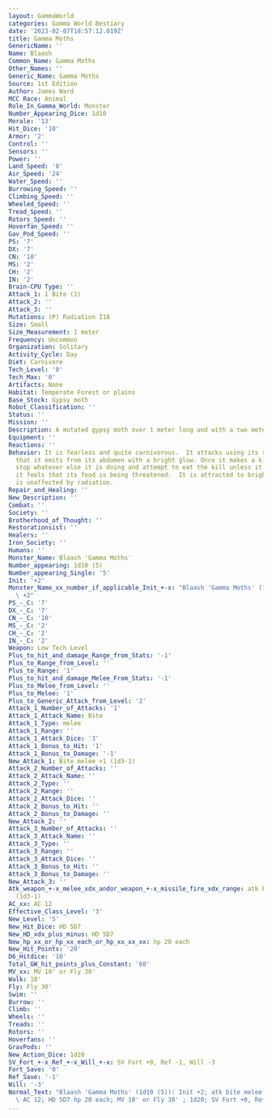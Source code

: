 ```yaml
---
layout: GammaWorld
categories: Gamma World Bestiary
date: '2023-02-07T18:57:12.019Z'
title: Gamma Moths
GenericName: ''
Name: Blaash
Common_Name: Gamma Moths
Other_Names: ''
Generic_Name: Gamma Moths
Source: 1st Edition
Author: James Ward
MCC Race: Animal
Role_In_Gamma_World: Monster
Number_Appearing_Dice: 1d10
Morale: '13'
Hit_Dice: '10'
Armor: '2'
Control: ''
Sensors: ''
Power: ''
Land_Speed: '8'
Air_Speed: '24'
Water_Speed: ''
Burrowing_Speed: ''
Climbing_Speed: ''
Wheeled_Speed: ''
Tread_Speed: ''
Rotors_Speed: ''
Hoverfan_Speed: ''
Gav_Pod_Speed: ''
PS: '7'
DX: '7'
CN: '10'
MS: '2'
CH: '2'
IN: '2'
Brain-CPU Type: ''
Attack_1: 1 Bite (1)
Attack_2: ''
Attack_3: ''
Mutations: (P) Radiation I18
Size: Small
Size_Measurement: 1 meter
Frequency: Uncommon
Organization: Solitary
Activity_Cycle: Day
Diet: Carnivore
Tech_Level: '0'
Tech_Max: '0'
Artifacts: None
Habitat: Temperate Forest or plains
Base_Stock: Gypsy moth
Robot_Classification: ''
Status: ''
Mission: ''
Description: A mutated gypsy moth over 1 meter long and with a two meter wingspan.
Equipment: ''
Reactions: ''
Behavior: It is fearless and quite carnivorous.  It attacks using its radiation blast
  that it emits from its abdomen with a bright glow. Once it makes a kill, it will
  stop whatever else it is doing and attempt to eat the kill unless it is attack or
  it feels that its food is being threatened.  It is attracted to bright lights and
  is unaffected by radiation.
Repair_and_Healing: ''
New_Description: ''
Combat: ''
Society: ''
Brotherhood_of_Thought: ''
Restorationsist: ''
Healers: ''
Iron_Society: ''
Humans: ''
Monster_Name: Blaash 'Gamma Moths'
Number_appearing: 1d10 (5)
Number_appearing_Single: '5'
Init: '+2'
Monster_Name_xx_number_if_applicable_Init_+-x: "Blaash 'Gamma Moths' (1d10 (5)): Init\
  \ +2"
PS_-_C: '7'
DX_-_C: '7'
CN_-_C: '10'
MS_-_C: '2'
CH_-_C: '2'
IN_-_C: '2'
Weapon: Low Tech Level
Plus_to_hit_and_damage_Range_from_Stats: '-1'
Plus_to_Range_from_Level: ''
Plus_to_Range: '1'
Plus_to_hit_and_damage_Melee_From_Stats: '-1'
Plus_to_Melee_from_Level: ''
Plus_to_Melee: '1'
Plus_to_Generic_Attack_from_Level: '2'
Attack_1_Number_of_Attacks: '1'
Attack_1_Attack_Name: Bite
Attack_1_Type: melee
Attack_1_Range: ''
Attack_1_Attack_Dice: '3'
Attack_1_Bonus_to_Hit: '1'
Attack_1_Bonus_to_Damage: '-1'
New_Attack_1: Bite melee +1 (1d3-1)
Attack_2_Number_of_Attacks: ''
Attack_2_Attack_Name: ''
Attack_2_Type: ''
Attack_2_Range: ''
Attack_2_Attack_Dice: ''
Attack_2_Bonus_to_Hit: ''
Attack_2_Bonus_to_Damage: ''
New_Attack_2: ''
Attack_3_Number_of_Attacks: ''
Attack_3_Attack_Name: ''
Attack_3_Type: ''
Attack_3_Range: ''
Attack_3_Attack_Dice: ''
Attack_3_Bonus_to_Hit: ''
Attack_3_Bonus_to_Damage: ''
New_Attack_3: ''
Atk_weapon_+-x_melee_xdx_andor_weapon_+-x_missile_fire_xdx_range: atk bite melee +1
  (1d3-1)
AC_xx: AC 12
Effective_Class_Level: '3'
New_Level: '5'
New_Hit_Dice: HD 5D7
New_HD_xdx_plus_minus: HD 5D7
New_hp_xx_or_hp_xx_each_or_hp_xx_xx_xx: hp 20 each
New_Hit_Points: '20'
D6_Hitdice: '10'
Total_GW_hit_points_plus_Constant: '60'
MV_xx: MV 10' or Fly 30'
Walk: 10'
Fly: Fly 30'
Swim: ''
Burrow: ''
Climb: ''
Wheels: ''
Treads: ''
Rotors: ''
Hoverfans: ''
GravPods: ''
New_Action_Dice: 1d20
SV_Fort_+-x_Ref_+-x_Will_+-x: SV Fort +0, Ref -1, Will -3
Fort_Save: '0'
Ref_Save: '-1'
Will: '-3'
Normal_Text: "Blaash 'Gamma Moths' (1d10 (5)): Init +2; atk bite melee +1 (1d3-1);\
  \ AC 12; HD 5D7 hp 20 each; MV 10' or Fly 30' ; 1d20; SV Fort +0, Ref -1, Will -3"
...
```

